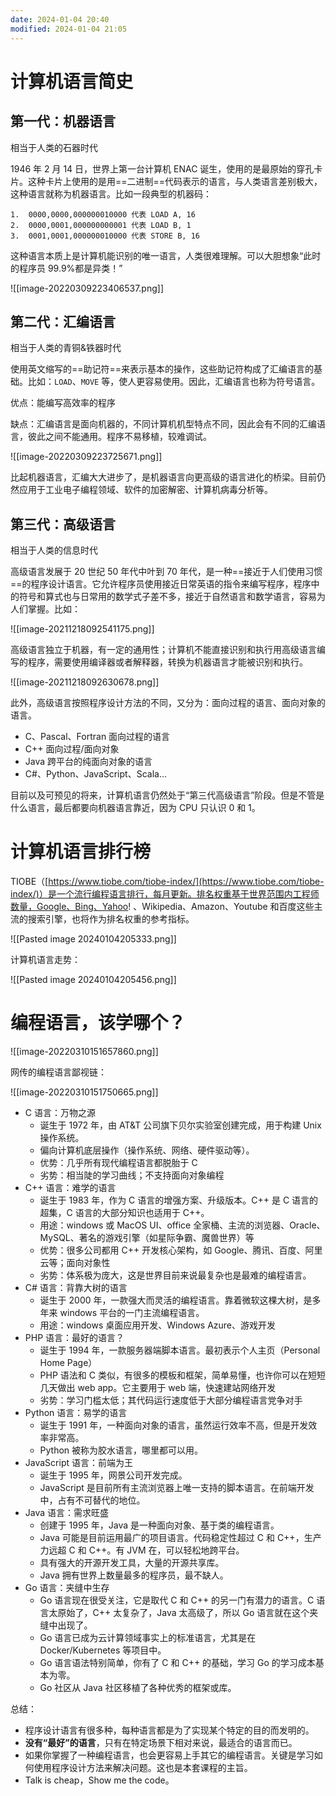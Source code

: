 ```yaml
---
date: 2024-01-04 20:40
modified: 2024-01-04 21:05
---
```


# 计算机语言简史

## 第一代：机器语言

相当于人类的石器时代

1946 年 2 月 14 日，世界上第一台计算机 ENAC 诞生，使用的是最原始的穿孔卡片。这种卡片上使用的是用==二进制==代码表示的语言，与人类语言差别极大，这种语言就称为机器语言。比如一段典型的机器码：

```text
1.	0000,0000,000000010000 代表 LOAD A, 16
2.	0000,0001,000000000001 代表 LOAD B, 1
3.	0001,0001,000000010000 代表 STORE B, 16
```

这种语言本质上是计算机能识别的唯一语言，人类很难理解。可以大胆想象“此时的程序员 99.9%都是异类！”

![[image-20220309223406537.png]]

## 第二代：汇编语言

相当于人类的青铜&铁器时代

使用英文缩写的==助记符==来表示基本的操作，这些助记符构成了汇编语言的基础。比如：`LOAD`、`MOVE` 等，使人更容易使用。因此，汇编语言也称为符号语言。

优点：能编写高效率的程序

缺点：汇编语言是面向机器的，不同计算机机型特点不同，因此会有不同的汇编语言，彼此之间不能通用。程序不易移植，较难调试。

![[image-20220309223725671.png]]

比起机器语言，汇编大大进步了，是机器语言向更高级的语言进化的桥梁。目前仍然应用于工业电子编程领域、软件的加密解密、计算机病毒分析等。

## 第三代：高级语言

相当于人类的信息时代

高级语言发展于 20 世纪 50 年代中叶到 70 年代，是一种==接近于人们使用习惯==的程序设计语言。它允许程序员使用接近日常英语的指令来编写程序，程序中的符号和算式也与日常用的数学式子差不多，接近于自然语言和数学语言，容易为人们掌握。比如：

![[image-20211218092541175.png]]

高级语言独立于机器，有一定的通用性；计算机不能直接识别和执行用高级语言编写的程序，需要使用编译器或者解释器，转换为机器语言才能被识别和执行。

![[image-20211218092630678.png]]

此外，高级语言按照程序设计方法的不同，又分为：面向过程的语言、面向对象的语言。

- C、Pascal、Fortran 面向过程的语言
- C++ 面向过程/面向对象
- Java 跨平台的纯面向对象的语言
- C#、Python、JavaScript、Scala…

目前以及可预见的将来，计算机语言仍然处于“第三代高级语言”阶段。但是不管是什么语言，最后都要向机器语言靠近，因为 CPU 只认识 0 和 1。

# 计算机语言排行榜

TIOBE（[https://www.tiobe.com/tiobe-index/](https://www.tiobe.com/tiobe-index/)）是一个流行编程语言排行，每月更新。排名权重基于世界范围内工程师数量，Google、Bing、Yahoo! 、Wikipedia、Amazon、Youtube 和百度这些主流的搜索引擎，也将作为排名权重的参考指标。

![[Pasted image 20240104205333.png]]

计算机语言走势：

![[Pasted image 20240104205456.png]]

# 编程语言，该学哪个？

![[image-20220310151657860.png]]

网传的编程语言鄙视链：

![[image-20220310151750665.png]]

- C 语言：万物之源
	- 诞生于 1972 年，由 AT&T 公司旗下贝尔实验室创建完成，用于构建 Unix 操作系统。
	- 偏向计算机底层操作（操作系统、网络、硬件驱动等）。
	- 优势：几乎所有现代编程语言都脱胎于 C
	- 劣势：相当陡的学习曲线；不支持面向对象编程
- C++ 语言：难学的语言
	- 诞生于 1983 年，作为 C 语言的增强方案、升级版本。C++ 是 C 语言的超集，C 语言的大部分知识也适用于 C++。
	- 用途：windows 或 MacOS UI、office 全家桶、主流的浏览器、Oracle、MySQL、著名的游戏引擎（如星际争霸、魔兽世界）等
	- 优势：很多公司都用 C++ 开发核心架构，如 Google、腾讯、百度、阿里云等；面向对象性
	- 劣势：体系极为庞大，这是世界目前来说最复杂也是最难的编程语言。
- C# 语言：背靠大树的语言
	- 诞生于 2000 年，一款强大而灵活的编程语言。靠着微软这棵大树，是多年来 windows 平台的一门主流编程语言。
	- 用途：windows 桌面应用开发、Windows Azure、游戏开发
- PHP 语言：最好的语言？
	- 诞生于 1994 年，一款服务器端脚本语言。最初表示个人主页（Personal Home Page）
	- PHP 语法和 C 类似，有很多的模板和框架，简单易懂，也许你可以在短短几天做出 web app。它主要用于 web 端，快速建站网络开发
	- 劣势：学习门槛太低；其代码运行速度低于大部分编程语言党争对手
- Python 语言：易学的语言
	- 诞生于 1991 年，一种面向对象的语言，虽然运行效率不高，但是开发效率非常高。
	- Python 被称为胶水语言，哪里都可以用。
- JavaScript 语言：前端为王
	- 诞生于 1995 年，网景公司开发完成。
	- JavaScript 是目前所有主流浏览器上唯一支持的脚本语言。在前端开发中，占有不可替代的地位。
- Java 语言：需求旺盛
	- 创建于 1995 年，Java 是一种面向对象、基于类的编程语言。
	- Java 可能是目前运用最广的项目语言。代码稳定性超过 C 和 C++，生产力远超 C 和 C++。有 JVM 在，可以轻松地跨平台。
	- 具有强大的开源开发工具，大量的开源共享库。
	- Java 拥有世界上数量最多的程序员，最不缺人。
- Go 语言：夹缝中生存
	- Go 语言现在很受关注，它是取代 C 和 C++ 的另一门有潜力的语言。C 语言太原始了，C++ 太复杂了，Java 太高级了，所以 Go 语言就在这个夹缝中出现了。
	- Go 语言已成为云计算领域事实上的标准语言，尤其是在 Docker/Kubernetes 等项目中。
	- Go 语言语法特别简单，你有了 C 和 C++ 的基础，学习 Go 的学习成本基本为零。
	- Go 社区从 Java 社区移植了各种优秀的框架或库。

总结：

- 程序设计语言有很多种，每种语言都是为了实现某个特定的目的而发明的。
- **没有“最好”的语言**，只有在特定场景下相对来说，最适合的语言而已。
- 如果你掌握了一种编程语言，也会更容易上手其它的编程语言。关键是学习如何使用程序设计方法来解决问题。这也是本套课程的主旨。
- Talk is cheap，Show me the code。
